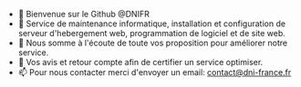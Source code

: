 - 👋 Bienvenue sur le Github @DNIFR
- 👀 Service de maintenance informatique, installation et configuration de serveur d'hebergement web, programmation de logiciel et de site web.
- 🌱 Nous somme à l'écoute de toute vos proposition pour améliorer notre service.
- 💞️ Vos avis et retour compte afin de certifier un service optimiser.
- 📫 Pour nous contacter merci d'envoyer un email: contact@dni-france.fr
